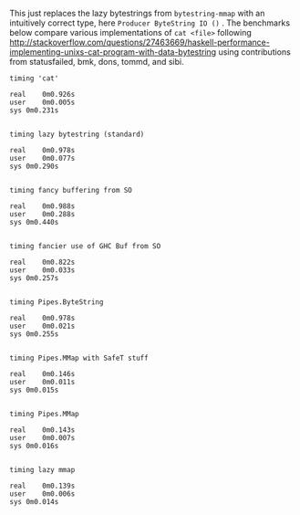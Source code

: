 This just replaces the lazy bytestrings from `bytestring-mmap` with an intuitively correct type, here `Producer ByteString IO ()` .  The benchmarks below compare various implementations of `cat <file>` following  http://stackoverflow.com/questions/27463669/haskell-performance-implementing-unixs-cat-program-with-data-bytestring using contributions from statusfailed, bmk, dons, tommd, and sibi.
    
    
    timing 'cat'

    real	0m0.926s
    user	0m0.005s
    sys	0m0.231s


    timing lazy bytestring (standard)

    real	0m0.978s
    user	0m0.077s
    sys	0m0.290s


    timing fancy buffering from SO

    real	0m0.988s
    user	0m0.288s
    sys	0m0.440s


    timing fancier use of GHC Buf from SO

    real	0m0.822s
    user	0m0.033s
    sys	0m0.257s


    timing Pipes.ByteString

    real	0m0.978s
    user	0m0.021s
    sys	0m0.255s


    timing Pipes.MMap with SafeT stuff

    real	0m0.146s
    user	0m0.011s
    sys	0m0.015s


    timing Pipes.MMap

    real	0m0.143s
    user	0m0.007s
    sys	0m0.016s


    timing lazy mmap

    real	0m0.139s
    user	0m0.006s
    sys	0m0.014s
